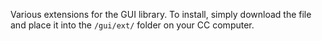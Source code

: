 Various extensions for the GUI library.
To install, simply download the file and place it into the `/gui/ext/` folder on your CC computer.